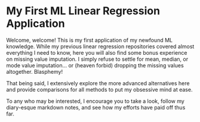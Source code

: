 # My First ML Linear Regression Application

Welcome, welcome! This is my first application of my newfound ML knowledge. While my previous linear regression repositories covered almost everything I need to know, here you will also find some bonus experience on missing value imputation. I simply refuse to settle for mean, median, or mode value imputation... or (heaven forbid) dropping the missing values altogether. Blasphemy!

That being said, I extensively explore the more advanced alternatives here and provide comparisons for all methods to put my obsessive mind at ease.

To any who may be interested, I encourage you to take a look, follow my diary-esque markdown notes, and see how my efforts have paid off thus far.

